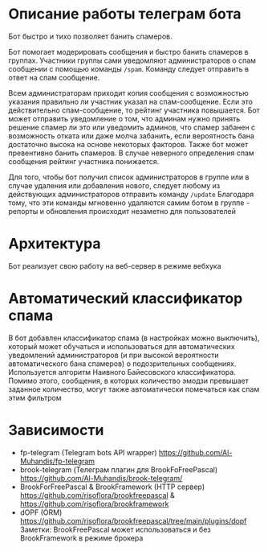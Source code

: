 
# Описание работы телеграм бота
Бот быстро и тихо позволяет банить спамеров.
 
Бот помогает модерировать сообщения и быстро банить спамеров в группах. 
Участники группы сами уведомляют администраторов о спам сообщении с помощью команды `/spam`. 
Команду следует отправить в ответ на спам сообщение.

Всем администраторам приходит копия сообщения с возможностью указания правильно ли участник указал на спам-сообщение. 
Если это действительно спам-сообщение, то рейтинг участника повышается. 
Бот может отправить уведомление о том, что админам нужно принять решение спамер ли это или уведомить админов, что спамер забанен с возможность отката или даже молча забанить, 
если вероятность бана достаточно высока на основе некоторых факторов. Также бот может превентивно банить спамеров.
В случае неверного определения спам сообщения рейтинг участника понижается.

Для того, чтобы бот получил список администраторов в группе или в случае удаления или добавления нового, следует любому из действующих администраторов отправить команду `/update`
Благодаря тому, что эти команды мгновенно удаляются самим ботом в группе - репорты и обновления происходит незаметно для пользователей 

# Архитектура
Бот реализует свою работу на веб-сервер в режиме вебхука

# Автоматический классификатор спама
В бот добавлен классификатор спама (в настройках можно выключить), 
который может обучаться и использоваться для автоматических уведомлений администраторов (и при высокой вероятности автоматического бана спамеров) о подозрительных сообщениях. 
Используется алгоритм Наивного Байесовского классификатора. 
Помимо этого, сообщения, в которых количество эмодзи превышает заданное количество, могут также автоматически помечаться как спам этим фильтром

# Зависимости
- fp-telegram (Telegram bots API wrapper) https://github.com/Al-Muhandis/fp-telegram
- brook-telegram (Телеграм плагин для BrookFoFreePascal) https://github.com/Al-Muhandis/brook-telegram/
- BrookForFreePascal & BrookFramework (HTTP сервер) https://github.com/risoflora/brookfreepascal & https://github.com/risoflora/brookframework
- dOPF (ORM) https://github.com/risoflora/brookfreepascal/tree/main/plugins/dopf
Заметки: BrookFreePascal может использоваться и без BrookFramework в режиме брокера
